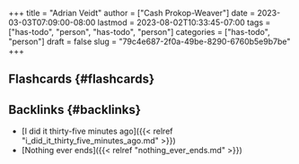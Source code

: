 +++
title = "Adrian Veidt"
author = ["Cash Prokop-Weaver"]
date = 2023-03-03T07:09:00-08:00
lastmod = 2023-08-02T10:33:45-07:00
tags = ["has-todo", "person", "has-todo", "person"]
categories = ["has-todo", "person"]
draft = false
slug = "79c4e687-2f0a-49be-8290-6760b5e9b7be"
+++

## Flashcards {#flashcards}


## Backlinks {#backlinks}

-   [I did it thirty-five minutes ago]({{< relref "i_did_it_thirty_five_minutes_ago.md" >}})
-   [Nothing ever ends]({{< relref "nothing_ever_ends.md" >}})

